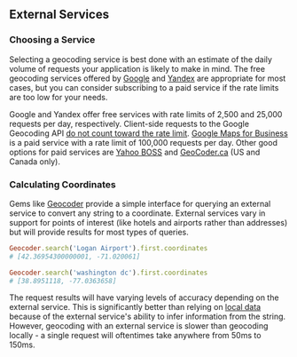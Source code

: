 ## External Services

### Choosing a Service

Selecting a geocoding service is best done with an estimate of the daily volume
of requests your application is likely to make in mind. The free geocoding services
offered by [Google](https://developers.google.com/maps/documentation/geocoding/)
and [Yandex](http://api.yandex.com/maps/) are appropriate for most cases, but
you can consider subscribing to a paid service if the rate limits are too low
for your needs.

Google and Yandex offer free services with rate limits of 2,500 and 25,000
requests per day, respectively. Client-side requests to the Google Geocoding API
[do not count toward the rate limit](https://developers.google.com/maps/articles/geocodestrat#client).
[Google Maps for Business](https://developers.google.com/maps/documentation/business/)
is a paid service with a rate limit of 100,000 requests per day. Other good
options for paid services are [Yahoo BOSS](http://developer.yahoo.com/boss/geo/)
and [GeoCoder.ca](http://geocoder.ca/?services=1) (US and Canada only).

### Calculating Coordinates

Gems like [Geocoder](#geocoder) provide a simple interface for querying an
external service to convert any string to a coordinate. External services vary
in support for points of interest (like hotels and airports rather than addresses)
but will provide results for most types of queries.


```ruby
Geocoder.search('Logan Airport').first.coordinates
# [42.36954300000001, -71.020061]

Geocoder.search('washington dc').first.coordinates
# [38.8951118, -77.0363658]
```

The request results will have varying levels of accuracy depending on the
external service. This is significantly better than relying on [local
data](#local_data) because of the external service's ability to infer information
from the string. However, geocoding with an external service is slower than
geocoding locally - a single request will oftentimes take anywhere from 50ms
to 150ms.
